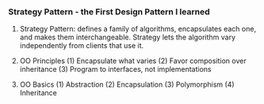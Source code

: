 ### Strategy Pattern - the First Design Pattern I learned
1. Strategy Pattern: defines a family of algorithms, encapsulates each one, and makes them interchangeable.
Strategy lets the algorithm vary independently from clients that use it.

2. OO Principles
(1) Encapsulate what varies
(2) Favor composition over inheritance
(3) Program to interfaces, not implementations

3. OO Basics
(1) Abstraction
(2) Encapsulation
(3) Polymorphism
(4) Inheritance
